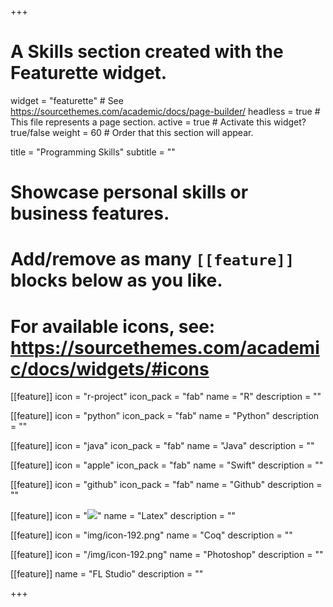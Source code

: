 +++
# A Skills section created with the Featurette widget.
widget = "featurette"  # See https://sourcethemes.com/academic/docs/page-builder/
headless = true  # This file represents a page section.
active = true  # Activate this widget? true/false
weight = 60  # Order that this section will appear.

title = "Programming Skills"
subtitle = ""

# Showcase personal skills or business features.
# 
# Add/remove as many `[[feature]]` blocks below as you like.
# 
# For available icons, see: https://sourcethemes.com/academic/docs/widgets/#icons

[[feature]]
  icon = "r-project"
  icon_pack = "fab"
  name = "R"
  description = ""
  
[[feature]]
  icon = "python"
  icon_pack = "fab"
  name = "Python"
  description = ""  
  
[[feature]]
  icon = "java"
  icon_pack = "fab"
  name = "Java"
  description = ""
  
[[feature]]
  icon = "apple"
  icon_pack = "fab"
  name = "Swift"
  description = ""
  
[[feature]]
  icon = "github"
  icon_pack = "fab"
  name = "Github"
  description = ""
  
[[feature]]
  icon = "![](img/icon-192.png)"
  name = "Latex"
  description = ""
  
[[feature]]
  icon = "img/icon-192.png"
  name = "Coq"
  description = ""
  
[[feature]]
  icon = "/img/icon-192.png"
  name = "Photoshop"
  description = ""
  
[[feature]]
  name = "FL Studio"
  description = ""

+++
